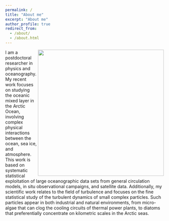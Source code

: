 ```yaml
---
permalink: /
title: "About me"
excerpt: "About me"
author_profile: true
redirect_from: 
  - /about/
  - /about.html
---
```


<div>
   <p> 
       <img src="/images/20230412_SeaIceCover.jpg" width="400" align='right' />
       I am a postdoctoral researcher in physics and oceanography. 
     My recent work focuses on studying the oceanic mixed layer in the Arctic Ocean, involving complex physical interactions between the ocean, sea ice, and atmosphere. This work is based on systematic statistical exploitation of large oceanographic data sets from general circulation models, in situ observational campaigns, and satellite data. Additionally, my scientific work relates to the field of turbulence and focuses on the fine statistical study of the turbulent dynamics of small complex particles. Such particles appear in both industrial and natural environments, from micro-algae that can clog the cooling circuits of thermal power plants, to diatoms that preferentially concentrate on kilometric scales in the Arctic seas. 
   </p>
</div>
